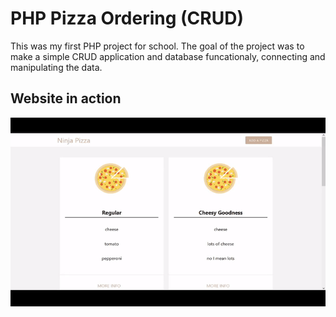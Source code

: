 # PHP Pizza Ordering (CRUD)

This was my first PHP project for school. The goal of the project was to make a simple CRUD application and database funcationaly, connecting and manipulating the data.


## Website in action
   <img align="center" src="https://github.com/QuinnPeterson/QuinnPeterson/blob/main/project%20gifs/php%20pizza%20website/viewing.gif" alt="viewing"/>
